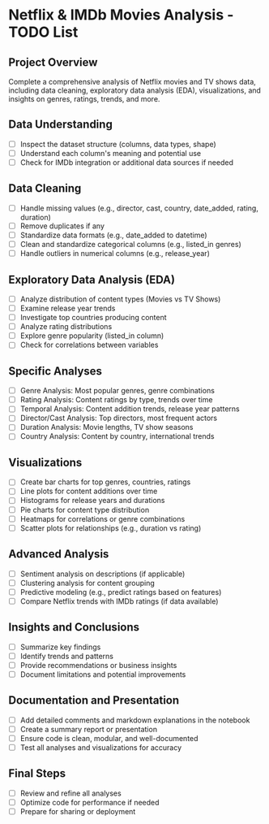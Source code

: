 # Netflix & IMDb Movies Analysis - TODO List

## Project Overview
Complete a comprehensive analysis of Netflix movies and TV shows data, including data cleaning, exploratory data analysis (EDA), visualizations, and insights on genres, ratings, trends, and more.

## Data Understanding
- [ ] Inspect the dataset structure (columns, data types, shape)
- [ ] Understand each column's meaning and potential use
- [ ] Check for IMDb integration or additional data sources if needed

## Data Cleaning
- [ ] Handle missing values (e.g., director, cast, country, date_added, rating, duration)
- [ ] Remove duplicates if any
- [ ] Standardize data formats (e.g., date_added to datetime)
- [ ] Clean and standardize categorical columns (e.g., listed_in genres)
- [ ] Handle outliers in numerical columns (e.g., release_year)

## Exploratory Data Analysis (EDA)
- [ ] Analyze distribution of content types (Movies vs TV Shows)
- [ ] Examine release year trends
- [ ] Investigate top countries producing content
- [ ] Analyze rating distributions
- [ ] Explore genre popularity (listed_in column)
- [ ] Check for correlations between variables

## Specific Analyses
- [ ] Genre Analysis: Most popular genres, genre combinations
- [ ] Rating Analysis: Content ratings by type, trends over time
- [ ] Temporal Analysis: Content addition trends, release year patterns
- [ ] Director/Cast Analysis: Top directors, most frequent actors
- [ ] Duration Analysis: Movie lengths, TV show seasons
- [ ] Country Analysis: Content by country, international trends

## Visualizations
- [ ] Create bar charts for top genres, countries, ratings
- [ ] Line plots for content additions over time
- [ ] Histograms for release years and durations
- [ ] Pie charts for content type distribution
- [ ] Heatmaps for correlations or genre combinations
- [ ] Scatter plots for relationships (e.g., duration vs rating)

## Advanced Analysis
- [ ] Sentiment analysis on descriptions (if applicable)
- [ ] Clustering analysis for content grouping
- [ ] Predictive modeling (e.g., predict ratings based on features)
- [ ] Compare Netflix trends with IMDb ratings (if data available)

## Insights and Conclusions
- [ ] Summarize key findings
- [ ] Identify trends and patterns
- [ ] Provide recommendations or business insights
- [ ] Document limitations and potential improvements

## Documentation and Presentation
- [ ] Add detailed comments and markdown explanations in the notebook
- [ ] Create a summary report or presentation
- [ ] Ensure code is clean, modular, and well-documented
- [ ] Test all analyses and visualizations for accuracy

## Final Steps
- [ ] Review and refine all analyses
- [ ] Optimize code for performance if needed
- [ ] Prepare for sharing or deployment
